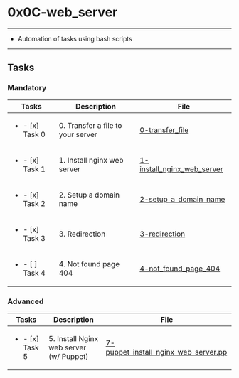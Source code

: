 # 0x0C-web_server

---

* Automation of tasks using bash scripts

---

## Tasks

### Mandatory 

| Tasks | Description | File |
| ----- | ----- | ----- |
| <ul><li> - [x] Task 0 </li></ul> | 0. Transfer a file to your server | [0-transfer_file](0-transfer_file) |
| <ul><li> - [x] Task 1 </li></ul> | 1. Install nginx web server | [1-install_nginx_web_server](1-install_nginx_web_server) |
| <ul><li> - [x] Task 2 </li></ul> | 2. Setup a domain name | [2-setup_a_domain_name](2-setup_a_domain_name) |
| <ul><li> - [x] Task 3 </li></ul> | 3. Redirection | [3-redirection](3-redirection) |
| <ul><li> - [ ] Task 4 </li></ul> | 4. Not found page 404 | [4-not_found_page_404](4-not_found_page_404) |

### Advanced

| Tasks | Description | File |
| ----- | ----- | ----- |
| <ul><li> - [x] Task 5 </li></ul> | 5. Install Nginx web server (w/ Puppet) | [7-puppet_install_nginx_web_server.pp](7-puppet_install_nginx_web_server.pp) |
